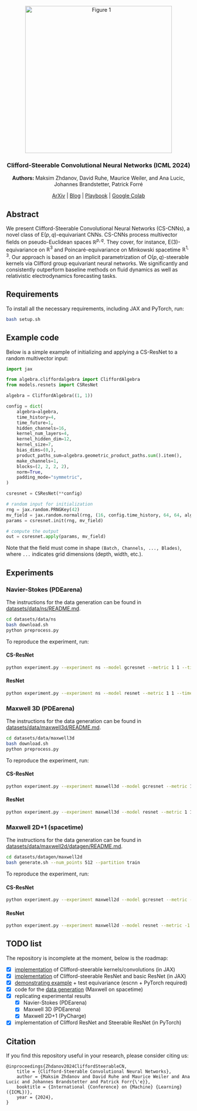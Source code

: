 <div align="center">

<p align="center">
  <a href="https://arxiv.org/abs/2402.14730"><img src="./figures/main_fig.png?raw=True" alt="Figure 1" width="400px"></a>
</p>

<h3>Clifford-Steerable Convolutional Neural Networks (ICML 2024)</h3>

<b> Authors: </b>Maksim Zhdanov, David Ruhe, Maurice Weiler, and Ana Lucic, Johannes Brandstetter, Patrick Forré 

[ArXiv](https://arxiv.org/abs/2402.14730) | [Blog](https://maxxxzdn.github.io/blog/cscnns.html) | [Playbook](playbook.ipynb) | [Google Colab](https://colab.research.google.com/drive/1M196l6XWi56WJRCVJjd-VCWqzrtsboN2?usp=sharing)

</div>

## Abstract

We present Clifford-Steerable Convolutional Neural Networks (CS-CNNs), a novel class of $\mathrm{E}(p, q)$-equivariant CNNs. CS-CNNs process multivector fields on pseudo-Euclidean spaces $\mathbb{R}^{p,q}$. They cover, for instance, $\mathrm{E}(3)$-equivariance on $\mathbb{R}^3$ and Poincaré-equivariance on Minkowski spacetime $\mathbb{R}^{1,3}$. Our approach is based on an implicit parametrization of $\mathrm{O}(p,q)$-steerable kernels via Clifford group equivariant neural networks. We significantly and consistently outperform baseline methods on fluid dynamics as well as relativistic electrodynamics forecasting tasks.


## Requirements

To install all the necessary requirements, including JAX and PyTorch, run:
```sh
bash setup.sh
```

## Example code
Below is a simple example of initializing and applying a CS-ResNet to a random multivector input:
```python
import jax

from algebra.cliffordalgebra import CliffordAlgebra
from models.resnets import CSResNet

algebra = CliffordAlgebra((1, 1))

config = dict(
    algebra=algebra,
    time_history=4,
    time_future=1,
    hidden_channels=16,
    kernel_num_layers=4,
    kernel_hidden_dim=12,
    kernel_size=7,
    bias_dims=(0,),
    product_paths_sum=algebra.geometric_product_paths.sum().item(),
    make_channels=1,
    blocks=(2, 2, 2, 2),
    norm=True,
    padding_mode="symmetric",
)

csresnet = CSResNet(**config)

# random input for initialization
rng = jax.random.PRNGKey(42)
mv_field = jax.random.normal(rng, (16, config.time_history, 64, 64, algebra.n_blades))
params = csresnet.init(rng, mv_field)

# compute the output
out = csresnet.apply(params, mv_field)
```
Note that the field must come in shape `(Batch, Channels, ..., Blades)`, where `...` indicates grid dimensions (depth, width, etc.).

## Experiments

### Navier-Stokes (PDEarena)
The instructions for the data generation can be found in [datasets/data/ns/README.md](datasets/data/ns/README.md). 
```bash
cd datasets/data/ns
bash download.sh
python preprocess.py
```

To reproduce the experiment, run:

#### CS-ResNet
```bash
python experiment.py --experiment ns --model gcresnet --metric 1 1 --time_history 4 --time_future 1 --num_data 64 --batch_size 8 --norm 1 --hidden_channels 48
```

#### ResNet
```bash
python experiment.py --experiment ns --model resnet --metric 1 1 --time_history 4 --time_future 1 --num_data 64 --batch_size 8 --norm 1 --hidden_channels 96
```

### Maxwell 3D (PDEarena)
The instructions for the data generation can be found in [datasets/data/maxwell3d/README.md](datasets/data/maxwell3d/README.md). 
```bash
cd datasets/data/maxwell3d
bash download.sh
python preprocess.py
```

To reproduce the experiment, run:

#### CS-ResNet
```bash
python experiment.py --experiment maxwell3d --model gcresnet --metric 1 1 1 --time_history 4 --time_future 1 --num_data 64 --batch_size 2 --norm 1 --hidden_channels 12 --scheduler cosine
```

#### ResNet
```bash
python experiment.py --experiment maxwell3d --model resnet --metric 1 1 1 --time_history 4 --time_future 1 --num_data 64 --batch_size 2 --norm 1 --hidden_channels 12 --scheduler cosine
```

### Maxwell 2D+1 (spacetime)
The instructions for the data generation can be found in [datasets/data/maxwell2d/datagen/README.md](datasets/data/maxwell2d/datagen/README.md). 
```bash
cd datasets/datagen/maxwell2d
bash generate.sh --num_points 512 --partition train
```

To reproduce the experiment, run:

#### CS-ResNet
```bash
python experiment.py --experiment maxwell2d --model gcresnet --metric -1 1 1 --time_history 32 --time_future 32 --num_data 512 --batch_size 16 --norm 0 --hidden_channels 12
```
#### ResNet
```bash
python experiment.py --experiment maxwell2d --model resnet --metric -1 1 1 --time_history 32 --time_future 32 --num_data 512 --batch_size 16 --norm 0 --hidden_channels 13
```

## TODO list
The repository is incomplete at the moment, below is the roadmap:

- [x] [implementation](modules) of Clifford-steerable kernels/convolutions (in JAX)
- [x] [implementation](models) of Clifford-steerable ResNet and basic ResNet (in JAX)
- [x] [demonstrating example](playbook.ipynb) + test equivariance (escnn + PyTorch required)
- [x] code for the [data generation](datasets/datagen/maxwell2d/README.md) (Maxwell on spacetime)
- [x] replicating experimental results
  - [x] Navier-Stokes (PDEarena)
  - [x] Maxwell 3D (PDEarena)
  - [x] Maxwell 2D+1 (PyCharge)
- [x] implementation of Clifford ResNet and Steerable ResNet (in PyTorch)

## Citation

If you find this repository useful in your research, please consider citing us:

```
@inproceedings{Zhdanov2024CliffordSteerableCN,
    title = {Clifford-Steerable Convolutional Neural Networks},
    author = {Maksim Zhdanov and David Ruhe and Maurice Weiler and Ana Lucic and Johannes Brandstetter and Patrick Forr{\'e}},
    booktitle = {International {Conference} on {Machine} {Learning} ({ICML})},
    year = {2024},
}
```
